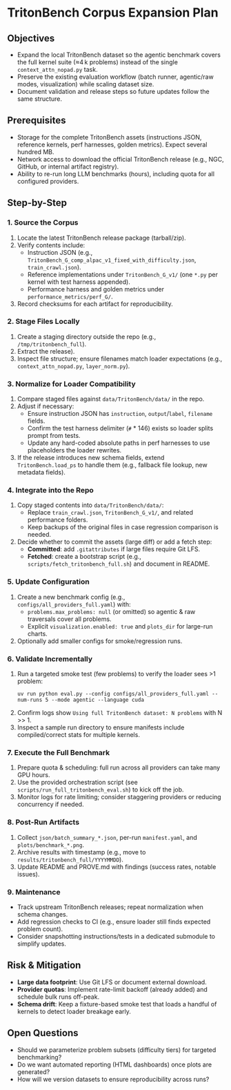 # TritonBench Corpus Expansion Plan

## Objectives
- Expand the local TritonBench dataset so the agentic benchmark covers the full kernel suite (≈4 k problems) instead of the single `context_attn_nopad.py` task.
- Preserve the existing evaluation workflow (batch runner, agentic/raw modes, visualization) while scaling dataset size.
- Document validation and release steps so future updates follow the same structure.

## Prerequisites
- Storage for the complete TritonBench assets (instructions JSON, reference kernels, perf harnesses, golden metrics). Expect several hundred MB.
- Network access to download the official TritonBench release (e.g., NGC, GitHub, or internal artifact registry).
- Ability to re-run long LLM benchmarks (hours), including quota for all configured providers.

## Step-by-Step

### 1. Source the Corpus
1. Locate the latest TritonBench release package (tarball/zip).
2. Verify contents include:
   - Instruction JSON (e.g., `TritonBench_G_comp_alpac_v1_fixed_with_difficulty.json`, `train_crawl.json`).
   - Reference implementations under `TritonBench_G_v1/` (one `*.py` per kernel with test harness appended).
   - Performance harness and golden metrics under `performance_metrics/perf_G/`.
3. Record checksums for each artifact for reproducibility.

### 2. Stage Files Locally
1. Create a staging directory outside the repo (e.g., `/tmp/tritonbench_full`).
2. Extract the release).
3. Inspect file structure; ensure filenames match loader expectations (e.g., `context_attn_nopad.py`, `layer_norm.py`).

### 3. Normalize for Loader Compatibility
1. Compare staged files against `data/TritonBench/data/` in the repo.
2. Adjust if necessary:
   - Ensure instruction JSON has `instruction`, `output`/`label`, `filename` fields.
   - Confirm the test harness delimiter (`#` * 146) exists so loader splits prompt from tests.
   - Update any hard-coded absolute paths in perf harnesses to use placeholders the loader rewrites.
3. If the release introduces new schema fields, extend `TritonBench.load_ps` to handle them (e.g., fallback file lookup, new metadata fields).

### 4. Integrate into the Repo
1. Copy staged contents into `data/TritonBench/data/`:
   - Replace `train_crawl.json`, `TritonBench_G_v1/`, and related performance folders.
   - Keep backups of the original files in case regression comparison is needed.
2. Decide whether to commit the assets (large diff) or add a fetch step:
   - **Committed**: add `.gitattributes` if large files require Git LFS.
   - **Fetched**: create a bootstrap script (e.g., `scripts/fetch_tritonbench_full.sh`) and document in README.

### 5. Update Configuration
1. Create a new benchmark config (e.g., `configs/all_providers_full.yaml`) with:
   - `problems.max_problems: null` (or omitted) so agentic & raw traversals cover all problems.
   - Explicit `visualization.enabled: true` and `plots_dir` for large-run charts.
2. Optionally add smaller configs for smoke/regression runs.

### 6. Validate Incrementally
1. Run a targeted smoke test (few problems) to verify the loader sees >1 problem:
   ```
   uv run python eval.py --config configs/all_providers_full.yaml --num-runs 5 --mode agentic --language cuda
   ```
2. Confirm logs show `Using full TritonBench dataset: N problems` with N >> 1.
3. Inspect a sample run directory to ensure manifests include compiled/correct stats for multiple kernels.

### 7. Execute the Full Benchmark
1. Prepare quota & scheduling: full run across all providers can take many GPU hours.
2. Use the provided orchestration script (see `scripts/run_full_tritonbench_eval.sh`) to kick off the job.
3. Monitor logs for rate limiting; consider staggering providers or reducing concurrency if needed.

### 8. Post-Run Artifacts
1. Collect `json/batch_summary_*.json`, per-run `manifest.yaml`, and `plots/benchmark_*.png`.
2. Archive results with timestamp (e.g., move to `results/tritonbench_full/YYYYMMDD`).
3. Update README and PROVE.md with findings (success rates, notable issues).

### 9. Maintenance
- Track upstream TritonBench releases; repeat normalization when schema changes.
- Add regression checks to CI (e.g., ensure loader still finds expected problem count).
- Consider snapshotting instructions/tests in a dedicated submodule to simplify updates.

## Risk & Mitigation
- **Large data footprint**: Use Git LFS or document external download.
- **Provider quotas**: Implement rate-limit backoff (already added) and schedule bulk runs off-peak.
- **Schema drift**: Keep a fixture-based smoke test that loads a handful of kernels to detect loader breakage early.

## Open Questions
- Should we parameterize problem subsets (difficulty tiers) for targeted benchmarking?
- Do we want automated reporting (HTML dashboards) once plots are generated?
- How will we version datasets to ensure reproducibility across runs?

